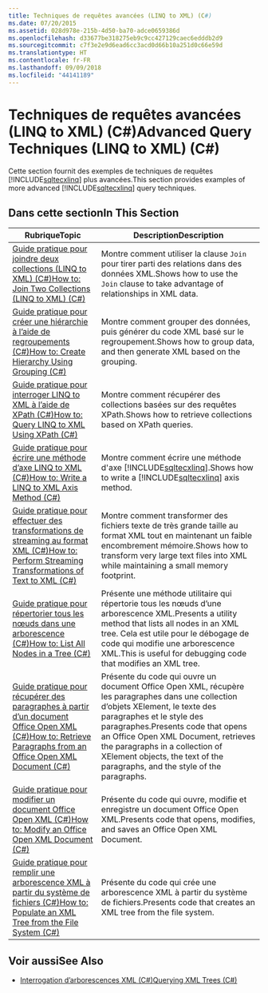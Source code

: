 ```yaml
---
title: Techniques de requêtes avancées (LINQ to XML) (C#)
ms.date: 07/20/2015
ms.assetid: 028d978e-215b-4d50-ba70-adce0659386d
ms.openlocfilehash: d33677be318275eb9c9cc427129caec6edddb2d9
ms.sourcegitcommit: c7f3e2e9d6ead6cc3acd0d66b10a251d0c66e59d
ms.translationtype: HT
ms.contentlocale: fr-FR
ms.lasthandoff: 09/09/2018
ms.locfileid: "44141189"
---
```

# <a name="advanced-query-techniques-linq-to-xml-c"></a><span data-ttu-id="b7561-102">Techniques de requêtes avancées (LINQ to XML) (C#)</span><span class="sxs-lookup"><span data-stu-id="b7561-102">Advanced Query Techniques (LINQ to XML) (C#)</span></span>
<span data-ttu-id="b7561-103">Cette section fournit des exemples de techniques de requêtes [!INCLUDE[sqltecxlinq](~/includes/sqltecxlinq-md.md)] plus avancées.</span><span class="sxs-lookup"><span data-stu-id="b7561-103">This section provides examples of more advanced [!INCLUDE[sqltecxlinq](~/includes/sqltecxlinq-md.md)] query techniques.</span></span>  
  
## <a name="in-this-section"></a><span data-ttu-id="b7561-104">Dans cette section</span><span class="sxs-lookup"><span data-stu-id="b7561-104">In This Section</span></span>  
  
|<span data-ttu-id="b7561-105">Rubrique</span><span class="sxs-lookup"><span data-stu-id="b7561-105">Topic</span></span>|<span data-ttu-id="b7561-106">Description</span><span class="sxs-lookup"><span data-stu-id="b7561-106">Description</span></span>|  
|-----------|-----------------|  
|[<span data-ttu-id="b7561-107">Guide pratique pour joindre deux collections (LINQ to XML) (C#)</span><span class="sxs-lookup"><span data-stu-id="b7561-107">How to: Join Two Collections (LINQ to XML) (C#)</span></span>](../../../../csharp/programming-guide/concepts/linq/how-to-join-two-collections-linq-to-xml.md)|<span data-ttu-id="b7561-108">Montre comment utiliser la clause `Join` pour tirer parti des relations dans des données XML.</span><span class="sxs-lookup"><span data-stu-id="b7561-108">Shows how to use the `Join` clause to take advantage of relationships in XML data.</span></span>|  
|[<span data-ttu-id="b7561-109">Guide pratique pour créer une hiérarchie à l’aide de regroupements (C#)</span><span class="sxs-lookup"><span data-stu-id="b7561-109">How to: Create Hierarchy Using Grouping (C#)</span></span>](../../../../csharp/programming-guide/concepts/linq/how-to-create-hierarchy-using-grouping.md)|<span data-ttu-id="b7561-110">Montre comment grouper des données, puis générer du code XML basé sur le regroupement.</span><span class="sxs-lookup"><span data-stu-id="b7561-110">Shows how to group data, and then generate XML based on the grouping.</span></span>|  
|[<span data-ttu-id="b7561-111">Guide pratique pour interroger LINQ to XML à l’aide de XPath (C#)</span><span class="sxs-lookup"><span data-stu-id="b7561-111">How to: Query LINQ to XML Using XPath (C#)</span></span>](../../../../csharp/programming-guide/concepts/linq/how-to-query-linq-to-xml-using-xpath.md)|<span data-ttu-id="b7561-112">Montre comment récupérer des collections basées sur des requêtes XPath.</span><span class="sxs-lookup"><span data-stu-id="b7561-112">Shows how to retrieve collections based on XPath queries.</span></span>|  
|[<span data-ttu-id="b7561-113">Guide pratique pour écrire une méthode d’axe LINQ to XML (C#)</span><span class="sxs-lookup"><span data-stu-id="b7561-113">How to: Write a LINQ to XML Axis Method (C#)</span></span>](../../../../csharp/programming-guide/concepts/linq/how-to-write-a-linq-to-xml-axis-method.md)|<span data-ttu-id="b7561-114">Montre comment écrire une méthode d'axe [!INCLUDE[sqltecxlinq](~/includes/sqltecxlinq-md.md)].</span><span class="sxs-lookup"><span data-stu-id="b7561-114">Shows how to write a [!INCLUDE[sqltecxlinq](~/includes/sqltecxlinq-md.md)] axis method.</span></span>|  
|[<span data-ttu-id="b7561-115">Guide pratique pour effectuer des transformations de streaming au format XML (C#)</span><span class="sxs-lookup"><span data-stu-id="b7561-115">How to: Perform Streaming Transformations of Text to XML (C#)</span></span>](../../../../csharp/programming-guide/concepts/linq/how-to-perform-streaming-transformations-of-text-to-xml.md)|<span data-ttu-id="b7561-116">Montre comment transformer des fichiers texte de très grande taille au format XML tout en maintenant un faible encombrement mémoire.</span><span class="sxs-lookup"><span data-stu-id="b7561-116">Shows how to transform very large text files into XML while maintaining a small memory footprint.</span></span>|  
|[<span data-ttu-id="b7561-117">Guide pratique pour répertorier tous les nœuds dans une arborescence (C#)</span><span class="sxs-lookup"><span data-stu-id="b7561-117">How to: List All Nodes in a Tree (C#)</span></span>](../../../../csharp/programming-guide/concepts/linq/how-to-list-all-nodes-in-a-tree.md)|<span data-ttu-id="b7561-118">Présente une méthode utilitaire qui répertorie tous les nœuds d’une arborescence XML.</span><span class="sxs-lookup"><span data-stu-id="b7561-118">Presents a utility method that lists all nodes in an XML tree.</span></span> <span data-ttu-id="b7561-119">Cela est utile pour le débogage de code qui modifie une arborescence XML.</span><span class="sxs-lookup"><span data-stu-id="b7561-119">This is useful for debugging code that modifies an XML tree.</span></span>|  
|[<span data-ttu-id="b7561-120">Guide pratique pour récupérer des paragraphes à partir d’un document Office Open XML (C#)</span><span class="sxs-lookup"><span data-stu-id="b7561-120">How to: Retrieve Paragraphs from an Office Open XML Document (C#)</span></span>](../../../../csharp/programming-guide/concepts/linq/how-to-retrieve-paragraphs-from-an-office-open-xml-document.md)|<span data-ttu-id="b7561-121">Présente du code qui ouvre un document Office Open XML, récupère les paragraphes dans une collection d’objets XElement, le texte des paragraphes et le style des paragraphes.</span><span class="sxs-lookup"><span data-stu-id="b7561-121">Presents code that opens an Office Open XML Document, retrieves the paragraphs in a collection of XElement objects, the text of the paragraphs, and the style of the paragraphs.</span></span>|  
|[<span data-ttu-id="b7561-122">Guide pratique pour modifier un document Office Open XML (C#)</span><span class="sxs-lookup"><span data-stu-id="b7561-122">How to: Modify an Office Open XML Document (C#)</span></span>](../../../../csharp/programming-guide/concepts/linq/how-to-modify-an-office-open-xml-document.md)|<span data-ttu-id="b7561-123">Présente du code qui ouvre, modifie et enregistre un document Office Open XML.</span><span class="sxs-lookup"><span data-stu-id="b7561-123">Presents code that opens, modifies, and saves an Office Open XML Document.</span></span>|  
|[<span data-ttu-id="b7561-124">Guide pratique pour remplir une arborescence XML à partir du système de fichiers (C#)</span><span class="sxs-lookup"><span data-stu-id="b7561-124">How to: Populate an XML Tree from the File System (C#)</span></span>](../../../../csharp/programming-guide/concepts/linq/how-to-populate-an-xml-tree-from-the-file-system.md)|<span data-ttu-id="b7561-125">Présente du code qui crée une arborescence XML à partir du système de fichiers.</span><span class="sxs-lookup"><span data-stu-id="b7561-125">Presents code that creates an XML tree from the file system.</span></span>|  
  
## <a name="see-also"></a><span data-ttu-id="b7561-126">Voir aussi</span><span class="sxs-lookup"><span data-stu-id="b7561-126">See Also</span></span>

- [<span data-ttu-id="b7561-127">Interrogation d’arborescences XML (C#)</span><span class="sxs-lookup"><span data-stu-id="b7561-127">Querying XML Trees (C#)</span></span>](../../../../csharp/programming-guide/concepts/linq/querying-xml-trees.md)
